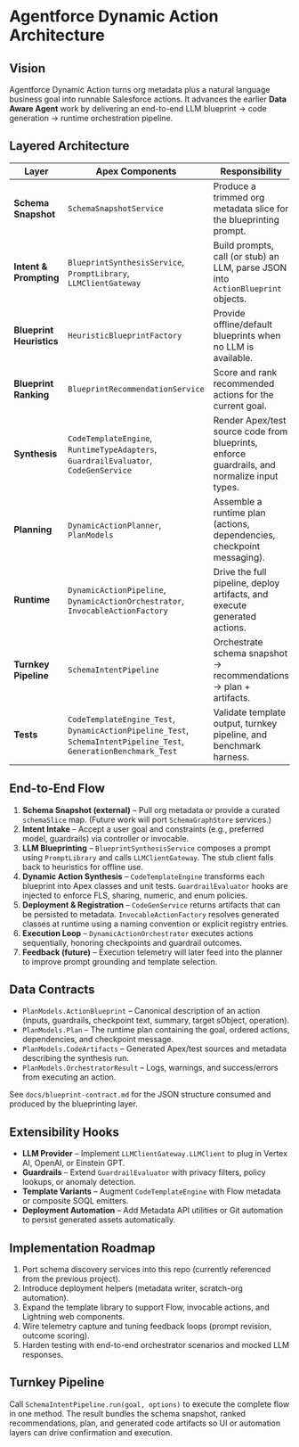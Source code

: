 # Agentforce Dynamic Action Architecture

## Vision
Agentforce Dynamic Action turns org metadata plus a natural language business goal into runnable Salesforce actions. It advances the earlier **Data Aware Agent** work by delivering an end-to-end LLM blueprint → code generation → runtime orchestration pipeline.

## Layered Architecture

| Layer | Apex Components | Responsibility |
|-------|-----------------|----------------|
| **Schema Snapshot** | `SchemaSnapshotService` | Produce a trimmed org metadata slice for the blueprinting prompt. |
| **Intent & Prompting** | `BlueprintSynthesisService`, `PromptLibrary`, `LLMClientGateway` | Build prompts, call (or stub) an LLM, parse JSON into `ActionBlueprint` objects. |
| **Blueprint Heuristics** | `HeuristicBlueprintFactory` | Provide offline/default blueprints when no LLM is available. |
| **Blueprint Ranking** | `BlueprintRecommendationService` | Score and rank recommended actions for the current goal. |
| **Synthesis** | `CodeTemplateEngine`, `RuntimeTypeAdapters`, `GuardrailEvaluator`, `CodeGenService` | Render Apex/test source code from blueprints, enforce guardrails, and normalize input types. |
| **Planning** | `DynamicActionPlanner`, `PlanModels` | Assemble a runtime plan (actions, dependencies, checkpoint messaging). |
| **Runtime** | `DynamicActionPipeline`, `DynamicActionOrchestrator`, `InvocableActionFactory` | Drive the full pipeline, deploy artifacts, and execute generated actions. |
| **Turnkey Pipeline** | `SchemaIntentPipeline` | Orchestrate schema snapshot → recommendations → plan + artifacts. |
| **Tests** | `CodeTemplateEngine_Test`, `DynamicActionPipeline_Test`, `SchemaIntentPipeline_Test`, `GenerationBenchmark_Test` | Validate template output, turnkey pipeline, and benchmark harness. |

## End-to-End Flow

1. **Schema Snapshot (external)** – Pull org metadata or provide a curated `schemaSlice` map. (Future work will port `SchemaGraphStore` services.)
2. **Intent Intake** – Accept a user goal and constraints (e.g., preferred model, guardrails) via controller or invocable.
3. **LLM Blueprinting** – `BlueprintSynthesisService` composes a prompt using `PromptLibrary` and calls `LLMClientGateway`. The stub client falls back to heuristics for offline use.
4. **Dynamic Action Synthesis** – `CodeTemplateEngine` transforms each blueprint into Apex classes and unit tests. `GuardrailEvaluator` hooks are injected to enforce FLS, sharing, numeric, and enum policies.
5. **Deployment & Registration** – `CodeGenService` returns artifacts that can be persisted to metadata. `InvocableActionFactory` resolves generated classes at runtime using a naming convention or explicit registry entries.
6. **Execution Loop** – `DynamicActionOrchestrator` executes actions sequentially, honoring checkpoints and guardrail outcomes.
7. **Feedback (future)** – Execution telemetry will later feed into the planner to improve prompt grounding and template selection.

## Data Contracts

- `PlanModels.ActionBlueprint` – Canonical description of an action (inputs, guardrails, checkpoint text, summary, target sObject, operation).
- `PlanModels.Plan` – The runtime plan containing the goal, ordered actions, dependencies, and checkpoint message.
- `PlanModels.CodeArtifacts` – Generated Apex/test sources and metadata describing the synthesis run.
- `PlanModels.OrchestratorResult` – Logs, warnings, and success/errors from executing an action.

See `docs/blueprint-contract.md` for the JSON structure consumed and produced by the blueprinting layer.

## Extensibility Hooks

- **LLM Provider** – Implement `LLMClientGateway.LLMClient` to plug in Vertex AI, OpenAI, or Einstein GPT.
- **Guardrails** – Extend `GuardrailEvaluator` with privacy filters, policy lookups, or anomaly detection.
- **Template Variants** – Augment `CodeTemplateEngine` with Flow metadata or composite SOQL emitters.
- **Deployment Automation** – Add Metadata API utilities or Git automation to persist generated assets automatically.

## Implementation Roadmap

1. Port schema discovery services into this repo (currently referenced from the previous project).
2. Introduce deployment helpers (metadata writer, scratch-org automation).
3. Expand the template library to support Flow, invocable actions, and Lightning web components.
4. Wire telemetry capture and tuning feedback loops (prompt revision, outcome scoring).
5. Harden testing with end-to-end orchestrator scenarios and mocked LLM responses.

## Turnkey Pipeline

Call `SchemaIntentPipeline.run(goal, options)` to execute the complete flow in one method. The result bundles the schema snapshot, ranked recommendations, plan, and generated code artifacts so UI or automation layers can drive confirmation and execution.
